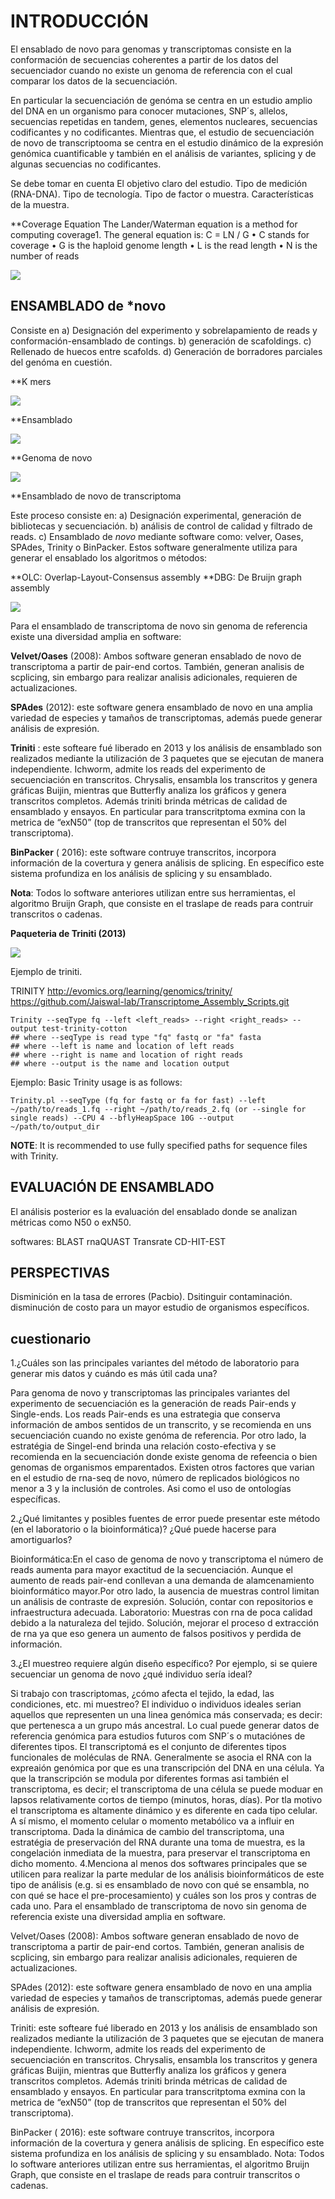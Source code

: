
# INTRODUCCIÓN

El ensablado de novo para genomas y transcriptomas consiste en la conformación de secuencias coherentes a partir de los
datos del secuenciador cuando no existe un genoma de referencia con el cual comparar los datos de la secuenciación. 

En particular la secuenciación de genóma se centra en un estudio amplio del DNA en un organismo para conocer mutaciones, SNP´s, allelos, 
secuencias repetidas en tandem, genes, elementos nucleares, secuencias codificantes y no codificantes. Mientras que, el estudio de secuenciación de novo de transcriptooma 
se centra en el estudio dinámico de la expresión genómica cuantificable y también en el análisis de variantes, splicing y de algunas secuencias no codificantes.

Se debe tomar en cuenta El objetivo claro del estudio.
Tipo de medición (RNA-DNA).
Tipo de tecnología.
Tipo de factor o muestra.
Características de la muestra.


**Coverage Equation
The Lander/Waterman equation is a method for computing coverage1.
The general equation is:
C = LN / G
• C stands for coverage
• G is the haploid genome length
• L is the read length
• N is the number of reads



![](experimetal.png.png)



## ENSAMBLADO de *novo


Consiste en a) Designación del experimento y sobrelapamiento de reads y conformación-ensamblado de contings. b) generación de scafoldings. c) Rellenado de huecos entre scafolds. d) Generación de 
borradores parciales del genóma en cuestión.

**K mers

![](kmer.png)

**Ensamblado

![](ENSAMBLE.gif)

**Genoma de novo

![](genoma.png)


**Ensamblado de novo de transcriptoma

Este proceso consiste en:
a) Designación experimental, generación de bibliotecas y secuenciación. 
b) análisis de control de calidad y filtrado de reads. 
c) Ensamblado de *novo* mediante software como: velver, Oases, SPAdes, Trinity o BinPacker. Estos software generalmente utiliza para generar el ensablado los algoritmos o métodos:

**OLC: Overlap-Layout-Consensus assembly
**DBG: De Bruijn graph assembly


![](transcriptome.png)


Para el ensamblado de transcriptoma de novo sin genoma de referencia existe una diversidad amplia en software:

**Velvet/Oases** (2008): Ambos software generan ensablado de novo de transcriptoma a partir de pair-end cortos. También, generan analisis de scplicing, sin embargo para realizar analisis adicionales, requieren de actualizaciones.

**SPAdes** (2012): este software genera ensamblado de novo en una amplia variedad de especies y tamaños de transcriptomas, además puede generar análisis de expresión.

**Triniti** : este softeare fué liberado en 2013 y los análisis de ensamblado son realizados mediante la utilización de 3 paquetes que se ejecutan de manera independiente. Ichworm, admite los reads del experimento de secuenciación en transcritos. Chrysalis, ensambla los transcritos y genera gráficas Buijin, mientras que Butterfly analiza los gráficos y genera transcritos completos.
Además triniti brinda  métricas de calidad de ensamblado y ensayos. En particular para transcritptoma exmina con la metrica de “exN50” (top de transcritos que representan el 50% del transcriptoma).

**BinPacker** ( 2016): este software contruye transcritos, incorpora información de la covertura y genera análisis de splicing. En específico este sistema profundiza en los análisis de splicing y su ensamblado.

**Nota**: Todos lo software anteriores utilizan entre sus herramientas, el algoritmo Bruijn Graph, que consiste en el traslape de reads para contruir transcritos o cadenas.

**Paqueteria de Triniti (2013)**

![](trimomatinc,Grabherr,2011.png)


Ejemplo de triniti.

TRINITY
http://evomics.org/learning/genomics/trinity/
https://github.com/Jaiswal-lab/Transcriptome_Assembly_Scripts.git

```
Trinity --seqType fq --left <left_reads> --right <right_reads> --output test-trinity-cotton 
## where --seqType is read type "fq" fastq or "fa" fasta
## where --left is name and location of left reads
## where --right is name and location of right reads
## where --output is the name and location output
```

Ejemplo: Basic Trinity usage is as follows:

`
Trinity.pl --seqType (fq for fastq or fa for fast) --left ~/path/to/reads_1.fq --right ~/path/to/reads_2.fq (or --single for single reads) --CPU 4 --bflyHeapSpace 10G --output ~/path/to/output_dir
`

**NOTE**: It is recommended to use fully specified paths for sequence files with Trinity.



## EVALUACIÓN DE ENSAMBLADO

El análisis posterior es la evaluación del ensablado donde se analizan métricas como N50 o exN50.

softwares:
BLAST
rnaQUAST
Transrate
CD-HIT-EST


## PERSPECTIVAS


Disminición en la tasa de errores (Pacbio).
Dsitinguir contaminación.
disminución de costo para un mayor estudio de organismos específicos.


## cuestionario

1.¿Cuáles son las principales variantes del método de laboratorio para generar mis datos y cuándo es más útil cada una?

Para genoma de novo y transcriptomas las principales variantes del experimento de secuenciación es la generación de reads Pair-ends y Single-ends. Los reads Pair-ends es una estrategia  que conserva información de ambos sentidos de un transcrito, y se recomienda en uns secuenciación cuando no existe genóma de referencia.
 Por otro lado, la estratégia de Singel-end brinda una relación costo-efectiva y se recomienda en la secuenciación donde existe genoma de refeencia o bien genomas de organismos emparentados.
Existen otros factores que varian en el estudio de rna-seq de novo, número de replicados biológicos no menor a 3 y la inclusión de controles. Asi como el uso de ontologías específicas.

2.¿Qué limitantes y posibles fuentes de error puede presentar este método (en el laboratorio o la bioinformática)? ¿Qué puede hacerse para amortiguarlos?
 
Bioinformática:En el caso de genoma de novo y transcriptoma el número de reads aumenta para mayor exactitud de la secuenciación. Aunque el aumento de reads pair-end conllevan a una demanda de alamcenamiento bioinformático mayor.Por otro lado, la ausencia de muestras control limitan un análisis de contraste de expresión. Solución, contar con repositorios e infraestructura adecuada.
Laboratorio: Muestras con rna de poca calidad debido a la naturaleza del tejido. Solución, mejorar el proceso d extracción de rna ya que eso genera un aumento de falsos positivos y perdida de información.  


3.¿El muestreo requiere algún diseño específico? Por ejemplo, si se quiere secuenciar un genoma de novo ¿qué individuo sería ideal?

Si trabajo con trascriptomas, ¿cómo afecta el tejido, la edad, las condiciones, etc. mi muestreo?
El individuo o individuos ideales serian aquellos que representen un una linea genómica más conservada; es decir: que pertenesca a un grupo más ancestral. Lo cual puede generar datos de referencia genómica para estudios futuros com SNP´s o mutaciónes de diferentes tipos.
El transcriptomá es el conjunto de diferentes tipos funcionales de moléculas de RNA. Generalmente se asocia el RNA con la expreaión genómica por que es una transcripción del DNA en una célula. Ya que la transcripción se modula por diferentes formas asi también el transcriptoma, es decir; el transcriptoma de una célula se puede moduar en lapsos relativamente cortos de tiempo (minutos, horas, días). Por tla motivo el transcriptoma es altamente dinámico y es diferente en cada tipo celular. A sí mismo, el momento celular o momento metabólico va a influir en transcriptoma.
Dada la dinámica de cambio del transcriptoma, una estratégia de preservación del RNA durante una toma de muestra, es la congelación inmediata de la muestra, para preservar el transcriptoma en dicho momento.
4.Menciona al menos dos softwares principales que se utilicen para realizar la parte medular de los análisis bioinformáticos de este tipo de análisis (e.g. si es ensamblado de novo con qué se ensambla, no con qué se hace el pre-procesamiento) y cuáles son los pros y contras de cada uno.
Para el ensamblado de transcriptoma de novo sin genoma de referencia existe una diversidad amplia en software. 

Velvet/Oases (2008): Ambos software generan ensablado de novo de transcriptoma a partir de pair-end cortos. También, generan analisis de scplicing, sin embargo para realizar analisis adicionales, requieren de actualizaciones.

SPAdes (2012): este software genera ensamblado de novo en una amplia variedad de especies y tamaños de transcriptomas, además puede generar análisis de expresión.

Triniti: este softeare fué liberado en 2013 y los análisis de ensamblado son realizados mediante la utilización de 3 paquetes que se ejecutan de manera independiente. Ichworm, admite los reads del experimento de secuenciación en transcritos. Chrysalis, ensambla los transcritos y genera gráficas Buijin, mientras que Butterfly analiza los gráficos y genera transcritos completos.
Además triniti brinda  métricas de calidad de ensamblado y ensayos. En particular para transcritptoma exmina con la metrica de “exN50” (top de transcritos que representan el 50% del transcriptoma).

BinPacker ( 2016): este software contruye transcritos, incorpora información de la covertura y genera análisis de splicing. En específico este sistema profundiza en los análisis de splicing y su ensamblado.
Nota: Todos lo software anteriores utilizan entre sus herramientas, el algoritmo Bruijn Graph, que consiste en el traslape de reads para contruir transcritos o cadenas.

